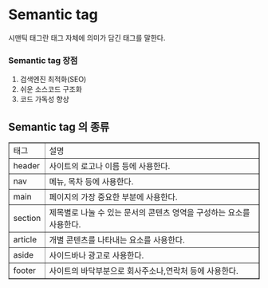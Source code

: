# Semantic tag

시맨틱 태그란 태그 자체에 의미가 담긴 태그를 말한다.

### Semantic tag 장점

1. 검색엔진 최적화(SEO)
2. 쉬운 소스코드 구조화
3. 코드 가독성 향상

## Semantic tag 의 종류

<table border="1">
    <tr>
        <td>태그</td>
        <td>설명</td>
    </tr>
    <tr>
        <td>header</td>
        <td>사이트의 로고나 이름 등에 사용한다.</td>
    </tr>
    <tr>
        <td>nav</td>
        <td>메뉴, 목차 등에 사용한다.</td>
    </tr>
    <tr>
        <td>main</td>
        <td>페이지의 가장 중요한 부분에 사용한다.</td>
    </tr>
    <tr>
        <td>section</td>
        <td>제목별로 나눌 수 있는 문서의 콘텐츠 영역을 구성하는 요소를 사용한다.</td>
    </tr>
    <tr>
        <td>article</td>
        <td>개별 콘텐츠를 나타내는 요소를 사용한다.</td>
    </tr>
    <tr>
        <td>aside</td>
        <td>사이드바나 광고로 사용한다.</td>
    </tr>
    <tr>
        <td>footer</td>
        <td>사이트의 바닥부분으로 회사주소나,연락처 등에 사용한다.</td>
    </tr>
</table>
